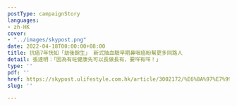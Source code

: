 ```yaml
---
postType: campaignStory
languages:
- zh-HK
cover:
- "../images/skypost.png"
date: 2022-04-18T00:00:00+08:00
title: 抗癌7年恍如「劫後餘生」 新式抽血驗早期鼻咽癌盼幫更多同路人
detail: 張達明：「因為有咗健康先可以長做長有，要咩有咩！」
type: ''
pdf: ''
href: https://skypost.ulifestyle.com.hk/article/3002172/%E6%8A%97%E7%99%8C7%E5%B9%B4%E6%81%8D%E5%A6%82%E3%80%8C%E5%8A%AB%E5%BE%8C%E9%A4%98%E7%94%9F%E3%80%8D%20%20%E6%96%B0%E5%BC%8F%E6%8A%BD%E8%A1%80%E9%A9%97%E6%97%A9%E6%9C%9F%E9%BC%BB%E5%92%BD%E7%99%8C%E7%9B%BC%E5%B9%AB%E6%9B%B4%E5%A4%9A%E5%90%8C%E8%B7%AF%E4%BA%BA
slug: ''

---
```


